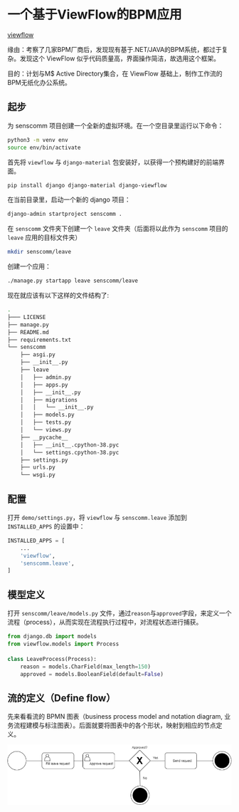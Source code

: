 # 一个基于ViewFlow的BPM应用

[viewflow](https://github.com/viewflow/viewflow)

缘由：考察了几家BPM厂商后，发现现有基于.NET/JAVA的BPM系统，都过于复杂。发现这个 ViewFlow 似乎代码质量高，界面操作简洁，故选用这个框架。

目的：计划与M$ Active Directory集合，在 ViewFlow 基础上，制作工作流的BPM无纸化办公系统。

## 起步

为 senscomm 项目创建一个全新的虚拟环境。在一个空目录里运行以下命令：

```bash
python3 -m venv env
source env/bin/activate
```

首先将 `viewflow` 与 `django-material` 包安装好，以获得一个预构建好的前端界面。

```bash
pip install django django-material django-viewflow
```

在当前目录里，启动一个新的 django 项目：

```bash
django-admin startproject senscomm .
```

在 `senscomm` 文件夹下创建一个 `leave` 文件夹（后面将以此作为 `senscomm` 项目的 `leave` 应用的目标文件夹）

```bash
mkdir senscomm/leave
```

创建一个应用：

```bash
./manage.py startapp leave senscomm/leave
```

现在就应该有以下这样的文件结构了:

```bash
.
├─── LICENSE
├── manage.py
├── README.md
├── requirements.txt
└── senscomm
    ├── asgi.py
    ├── __init__.py
    ├── leave
    │   ├── admin.py
    │   ├── apps.py
    │   ├── __init__.py
    │   ├── migrations
    │   │   └── __init__.py
    │   ├── models.py
    │   ├── tests.py
    │   └── views.py
    ├── __pycache__
    │   ├── __init__.cpython-38.pyc
    │   └── settings.cpython-38.pyc
    ├── settings.py
    ├── urls.py
    └── wsgi.py

```

## 配置

打开 `demo/settings.py`，将 `viewflow` 与 `senscomm.leave` 添加到 `INSTALLED_APPS` 的设置中：

```python
INSTALLED_APPS = [
    ...
    'viewflow',
    'senscomm.leave',
]
```

## 模型定义

打开 `senscomm/leave/models.py` 文件，通过`reason`与`approved`字段，来定义一个流程（process），从而实现在流程执行过程中，对流程状态进行捕获。

```python
from django.db import models
from viewflow.models import Process

class LeaveProcess(Process):
    reason = models.CharField(max_length=150)
    approved = models.BooleanField(default=False)
```

## 流的定义（Define flow）

先来看看流的 BPMN 图表（business process model and notation diagram, 业务流程建模与标注图表）。后面就要将图表中的各个形状，映射到相应的节点定义。

![leave 请假流的BPMN图表](images/Leave_flow.png)


